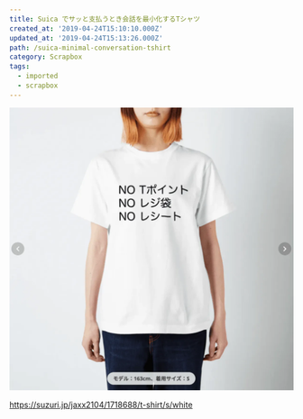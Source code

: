 ```yaml
---
title: Suica でサッと支払うとき会話を最小化するTシャツ
created_at: '2019-04-24T15:10:10.000Z'
updated_at: '2019-04-24T15:13:26.000Z'
path: /suica-minimal-conversation-tshirt
category: Scrapbox
tags:
  - imported
  - scrapbox
---
```

![](./suica.webp)

https://suzuri.jp/jaxx2104/1718688/t-shirt/s/white
